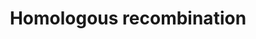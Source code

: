 ---
annotations:
- id: PW:0000202
  parent: regulatory pathway
  type: Pathway Ontology
  value: homologous recombination pathway of double-strand break repair
authors:
- MaintBot
- Khanspers
- Thomas
- Christine Chichester
- Egonw
- Mkutmon
- Eweitz
description: 'Homologous recombination, also known as general recombination, is a
  type of genetic recombination in which nucleotide sequences are exchanged between
  two similar or identical strands of DNA.  Source: [[wikipedia:Homologous_recombination|Wikipedia]]'
last-edited: 2021-05-27
organisms:
- Bos taurus
redirect_from:
- /index.php/Pathway:WP1036
- /instance/WP1036
revision: null
schema-jsonld:
- '@context': https://schema.org/
  '@id': https://wikipathways.github.io/pathways/WP1036.html
  '@type': Dataset
  creator:
    '@type': Organization
    name: WikiPathways
  description: 'Homologous recombination, also known as general recombination, is
    a type of genetic recombination in which nucleotide sequences are exchanged between
    two similar or identical strands of DNA.  Source: [[wikipedia:Homologous_recombination|Wikipedia]]'
  keywords:
  - ATM
  - BRCA2
  - MRE11A
  - NBN
  - POLD1
  - POLD2
  - POLD3
  - POLD4
  - RAD50
  - RAD51
  - RAD52
  - RAD54B
  - RPA1
  license: CC0
  name: Homologous recombination
seo: CreativeWork
title: Homologous recombination
wpid: WP1036
---